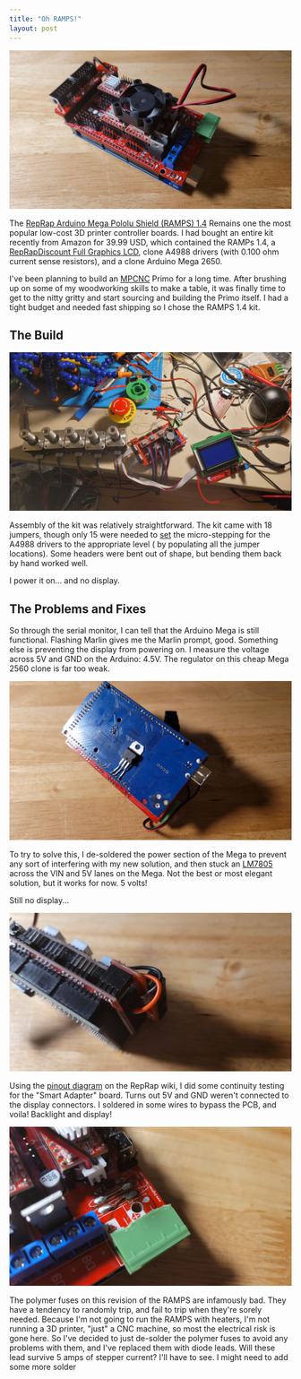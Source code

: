 ```yaml
---
title: "Oh RAMPS!"
layout: post
---
```


![A RAMPS 1.4 board viewed from the top](/assets/img/2022-06-30-ramps-top.jpg)

The [RepRap Arduino Mega Pololu Shield (RAMPS) 1.4](https://reprap.org/wiki/RAMPS_1.4) Remains one the most popular
low-cost 3D printer controller boards. I had bought an entire kit recently from Amazon for 39.99 USD, which contained
the RAMPs 1.4,
a [RepRapDiscount Full Graphics LCD](https://reprap.org/wiki/RepRapDiscount_Full_Graphic_Smart_Controller), clone A4988
drivers (with 0.100 ohm current sense resistors), and a
clone Arduino Mega 2650.


I've been planning to build an [MPCNC](https://docs.v1engineering.com/mpcnc/intro/) Primo for a long time. After
brushing up on some of my woodworking skills to make a table, it was finally time to get to the nitty gritty and start
sourcing and building the Primo itself. I had a tight budget and needed fast shipping so I chose the RAMPS 1.4 kit.

## The Build

![RAMPS 1.4, displays, and stepper motors laid out on a messy table](/assets/img/2022-06-30-ramps-setup.jpg)

Assembly of the kit was relatively straightforward. The kit came with 18 jumpers, though only 15 were needed
to [set](https://reprap.org/wiki/RAMPS_1.4#Drivers) the micro-stepping for the A4988 drivers to the appropriate level (
by populating all the jumper locations). Some headers were bent out of shape, but bending them back by hand worked well.

I power it on... and no display.

## The Problems and Fixes

So through the serial monitor, I can tell that the Arduino Mega is still functional. Flashing Marlin gives me the Marlin
prompt, good. Something else is preventing the display from powering on. I measure the voltage across 5V and GND on the
Arduino: 4.5V. The regulator on this cheap Mega 2560 clone is far too weak.

![The backside of the RAMPS 1.4, the Arduino Mega 2560: it has a LM2805 soldered to the back of it](/assets/img/2022-06-30-ramps-regulator.jpg)

To try to solve this, I de-soldered the power section of the Mega to prevent any sort of interfering with my new
solution, and then stuck an [LM7805](https://en.wikipedia.org/wiki/78xx) across the VIN and 5V lanes on the Mega. Not
the best or most elegant solution, but it works for now. 5 volts!

Still no display...

![The LCD controller adapter board on the RAMPS 1.4, with bypass wires](/assets/img/2022-06-30-ramps-bypass.jpg)

Using the [pinout diagram](https://reprap.org/wiki/RepRapDiscount_Full_Graphic_Smart_Controller#Connection) on the
RepRap wiki, I did some continuity testing for the "Smart Adapter" board. Turns out 5V and GND weren't connected to the
display connectors. I soldered in some wires to bypass the PCB, and voila! Backlight and display!

![The RAMPS 1.4 with the polumer fuses removed, replaced with wire leads](/assets/img/2022-06-30-ramps-fuses.jpg)

The polymer fuses on this revision of the RAMPS are infamously bad. They have a tendency to randomly trip, and fail to
trip when they're sorely needed. Because I'm not going to run the RAMPS with heaters, I'm not running a 3D printer,
"just" a CNC machine, so most the electrical risk is gone here. So I've decided to just de-solder the polymer fuses to
avoid any problems with them, and I've replaced them with diode leads. Will these lead survive 5 amps of stepper
current? I'll have to see. I might need to add some more solder 